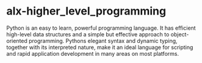 # alx-higher_level_programming
Python is an easy to learn, powerful programming language. It has efficient high-level data structures and a simple but effective approach to object-oriented programming. Pythons elegant syntax and dynamic typing, together with its interpreted nature, make it an ideal language for scripting and rapid application development in many areas on most platforms.
